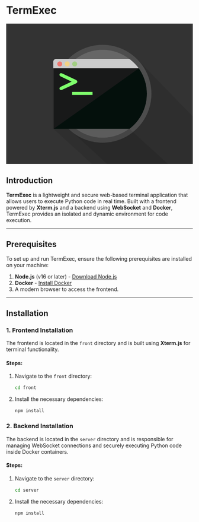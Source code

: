 # TermExec

![Demo of TermExec](terminal2.gif)

## Introduction
**TermExec** is a lightweight and secure web-based terminal application that allows users to execute Python code in real time. Built with a frontend powered by **Xterm.js** and a backend using **WebSocket** and **Docker**, TermExec provides an isolated and dynamic environment for code execution.

---

## Prerequisites
To set up and run TermExec, ensure the following prerequisites are installed on your machine:

1. **Node.js** (v16 or later) - [Download Node.js](https://nodejs.org/)
2. **Docker** - [Install Docker](https://www.docker.com/)
3. A modern browser to access the frontend.

---

## Installation

### 1. Frontend Installation
The frontend is located in the `front` directory and is built using **Xterm.js** for terminal functionality.

#### Steps:
1. Navigate to the `front` directory:
   ```bash
   cd front
2. Install the necessary dependencies:
   ```bash
   npm install
### 2. Backend Installation
The backend is located in the `server` directory and is responsible for managing WebSocket connections and securely executing Python code inside Docker containers.

#### Steps:
1. Navigate to the `server` directory:
   ```bash
   cd server
2. Install the necessary dependencies:
   ```bash
   npm install

